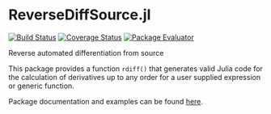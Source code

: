 ReverseDiffSource.jl
====================

[![Build Status](https://travis-ci.org/fredo-dedup/ReverseDiffSource.jl.png)](https://travis-ci.org/fredo-dedup/ReverseDiffSource.jl)
[![Coverage Status](https://coveralls.io/repos/fredo-dedup/ReverseDiffSource.jl/badge.png?branch=master)](https://coveralls.io/r/fredo-dedup/ReverseDiffSource.jl?branch=master)
[![Package Evaluator](http://iainnz.github.io/packages.julialang.org/badges/ReverseDiffSource_0.3.svg)](http://iainnz.github.io/packages.julialang.org/?pkg=ReverseDiffSource&ver=0.3)


Reverse automated differentiation from source


This package provides a function `rdiff()` that generates valid Julia code for the calculation of derivatives up to any order for a user supplied expression or generic function.

Package documentation and examples can be found [here](http://reversediffsourcejl.readthedocs.org/en/master/index.html).
